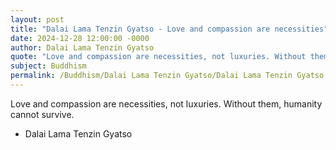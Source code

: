 ```yaml
---
layout: post
title: "Dalai Lama Tenzin Gyatso - Love and compassion are necessities"
date: 2024-12-28 12:00:00 -0000
author: Dalai Lama Tenzin Gyatso
quote: "Love and compassion are necessities, not luxuries. Without them, humanity cannot survive."
subject: Buddhism
permalink: /Buddhism/Dalai Lama Tenzin Gyatso/Dalai Lama Tenzin Gyatso - Love and compassion are necessities
---
```


Love and compassion are necessities, not luxuries. Without them, humanity cannot survive.

- Dalai Lama Tenzin Gyatso
